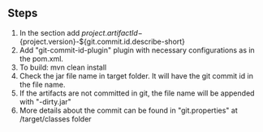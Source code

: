 Steps
-----

1. In the <build> section 
        add <finalName>${project.artifactId}-${project.version}-${git.commit.id.describe-short}</finalName>
2. Add "git-commit-id-plugin" plugin with necessary configurations as in the pom.xml.
3. To build: mvn clean install
4. Check the jar file name in target folder. It will have the git commit id in the file name.
5. If the artifacts are not committed in git, the file name will be appended with "-dirty.jar"
6. More details about the commit can be found in "git.properties" at <root>/target/classes folder